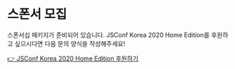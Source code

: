 # 스폰서 모집

스폰서십 패키지가 준비되어 있습니다. JSConf Korea 2020 Home Edition를 후원하고 싶으시다면 다음 문의 양식을 작성해주세요!

[👉 JSConf Korea 2020 Home Edition 후원하기](https://docs.google.com/forms/d/e/1FAIpQLSe8osiIs2NhByjjBmL-hBQ4WkclQlPAFNKORKIkRUtK5hrS5g/viewform?usp=sf_link)